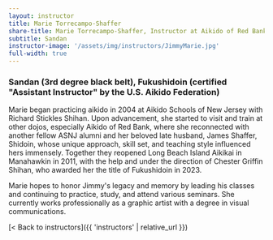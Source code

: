 ```yaml
---
layout: instructor
title: Marie Torrecampo-Shaffer
share-title: Marie Torrecampo-Shaffer, Instructor at Aikido of Red Bank
subtitle: Sandan
instructor-image: '/assets/img/instructors/JimmyMarie.jpg'
full-width: true
---
```


### Sandan (3rd degree black belt), Fukushidoin (certified "Assistant Instructor" by the U.S. Aikido Federation)

Marie began practicing aikido in 2004 at Aikido Schools of New Jersey with Richard Stickles Shihan. Upon advancement, she started to visit and train at other dojos, especially Aikido of Red Bank, where she reconnected with another fellow ASNJ alumni and her beloved late husband, James Shaffer, Shidoin, whose unique approach, skill set, and teaching style influenced hers immensely. Together they reopened Long Beach Island Aikikai in Manahawkin in 2011, with the help and under the direction of Chester Griffin Shihan, who awarded her the title of Fukushidoin in 2023.

Marie hopes to honor Jimmy's legacy and memory by leading his classes and continuing to practice, study, and attend various seminars. She currently works professionally as a graphic artist with a degree in visual communications.

[< Back to instructors]({{ 'instructors' | relative_url }})
